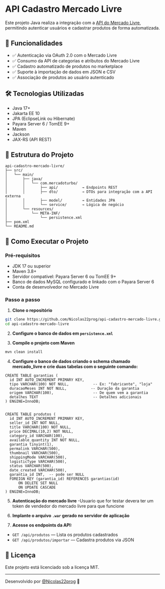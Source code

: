 # API Cadastro Mercado Livre

Este projeto Java realiza a integração com a [API do Mercado Livre](https://developers.mercadolivre.com.br/), permitindo autenticar usuários e cadastrar produtos de forma automatizada.

## 📌 Funcionalidades

- ✅ Autenticação via OAuth 2.0 com o Mercado Livre  
- ✅ Consumo da API de categorias e atributos do Mercado Livre  
- ✅ Cadastro automatizado de produtos no marketplace  
- ✅ Suporte à importação de dados em JSON e CSV  
- ✅ Associação de produtos ao usuário autenticado  

## 🛠️ Tecnologias Utilizadas

- Java 17+
- Jakarta EE 10
- JPA (EclipseLink ou Hibernate)
- Payara Server 6 / TomEE 9+
- Maven
- Jackson
- JAX-RS (API REST)

## 📁 Estrutura do Projeto

```
api-cadastro-mercado-livre/
├── src/
│   └── main/
│       ├── java/
│       │   └── com.mercadoturbo/
│       │       ├── api/           → Endpoints REST
│       │       ├── dto/           → DTOs para integração com a API externa
│       │       ├── model/         → Entidades JPA
│       │       └── service/       → Lógica de negócio
│       └── resources/
│           └── META-INF/
│               └── persistence.xml
├── pom.xml
└── README.md
```

## 🚀 Como Executar o Projeto

### Pré-requisitos

- JDK 17 ou superior
- Maven 3.8+
- Servidor compatível: Payara Server 6 ou TomEE 9+
- Banco de dados MySQL configurado e linkado com o Payara Server 6
- Conta de desenvolvedor no Mercado Livre

### Passo a passo

1. **Clone o repositório**

```bash
git clone https://github.com/Nicolas22prog/api-cadastro-mercado-livre.git
cd api-cadastro-mercado-livre
```

2. **Configure o banco de dados em `persistence.xml`**

3. **Compile o projeto com Maven**

```bash
mvn clean install
```
4. **Configure o banco de dados criando o schema chamado mercado_livre e crie duas tabelas com o seguinte comando:**
  ```
CREATE TABLE garantias (
    id INT AUTO_INCREMENT PRIMARY KEY,
    tipo VARCHAR(100) NOT NULL,           -- Ex: "fabricante", "loja"
    duracaoMeses INT NOT NULL,           -- Duração da garantia
    origem VARCHAR(100),                  -- De quem vem a garantia
    detalhes TEXT                         -- Detalhes adicionais
) ENGINE=InnoDB;


CREATE TABLE produtos (
    id INT AUTO_INCREMENT PRIMARY KEY,
    seller_id INT NOT NULL,
    title VARCHAR(100) NOT NULL,
    price DECIMAL(10,2) NOT NULL,
    category_id VARCHAR(100),
    available_quantity INT NOT NULL,
    garantia tinyint(1),
    permalink VARCHAR(500),
    thumbnail VARCHAR(500),
    shippingMode VARCHAR(500),
    logisticType VARCHAR(500),
    status VARCHAR(500),
    date_created VARCHAR(500),
    garantia_id INT,  -- pode ser NULL
    FOREIGN KEY (garantia_id) REFERENCES garantias(id)
        ON DELETE SET NULL
        ON UPDATE CASCADE
) ENGINE=InnoDB;
```
5. **Autenticação do mercado livre**
   -Usuario que for testar devera ter um token de vendedor do mercado livre para que funcione
    
7. **Implante o arquivo `.war` gerado no servidor de aplicação**

8. **Acesse os endpoints da API:**

- `GET /api/produtos` — Lista os produtos cadastrados  
- `GET /api/produtos/importar` — Cadastra produtos via JSON 


## 📄 Licença

Este projeto está licenciado sob a licença MIT.

---

Desenvolvido por [@Nicolas22prog](https://github.com/Nicolas22prog) 🚀
